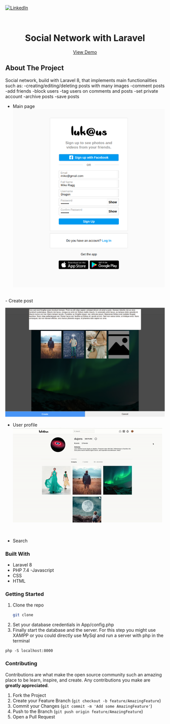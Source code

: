 [![LinkedIn][linkedin-shield]][linkedin-url]



<!-- PROJECT LOGO -->
<br />
<p align="center">


  <h1 align="center">Social Network with Laravel </h1>
  <p align='center'>
  <a href='https://tonijorda.com/projects/SocialNetworkLaravel/public/'>View Demo</a>
  </p>
</p>






<!-- ABOUT THE PROJECT -->
## About The Project
Social network, build with Laravel 8, that implements main functionalities such as: 
    -creating/editing/deleting posts with many images
    -comment posts
    -add friends
    -block users
    -tag users on comments and posts
    -set private account
    -archive posts
    -save posts


- Main page
![Screenshot1](public/images/doc/register.png)
<br>
- Create post

![Screenshot2](public/images/doc/createPost.png)
<br>

- User profile
![Screenshot3](public/images/doc/profile.gif)
<br>

- Search
### Built With

- Laravel 8
- PHP 7.4
-Javascript
- CSS
- HTML





<!-- GETTING STARTED -->
###  Getting Started


1. Clone the repo
   ```sh
   git clone 
   ```
2. Set your database credentials in App/config.php
3. Finally start the database and the server. For this step you might use XAMPP or you could directly use MySql and run a server with php in the terminal
```
php -S localhost:8000
```


<!-- CONTRIBUTING -->
### Contributing

Contributions are what make the open source community such an amazing place to be learn, inspire, and create. Any contributions you make are **greatly appreciated**.

1. Fork the Project
2. Create your Feature Branch (`git checkout -b feature/AmazingFeature`)
3. Commit your Changes (`git commit -m 'Add some AmazingFeature'`)
4. Push to the Branch (`git push origin feature/AmazingFeature`)
5. Open a Pull Request










[linkedin-shield]: https://img.shields.io/badge/-LinkedIn-black.svg?style=for-the-badge&logo=linkedin&colorB=555
[linkedin-url]: http://www.linkedin.com/in/tjorda